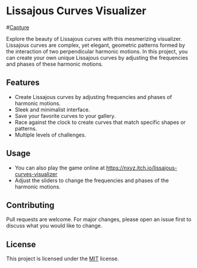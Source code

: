 
# Lissajous Curves Visualizer

#[Capture](https://user-images.githubusercontent.com/49046616/235416375-cb159b59-d19d-46e0-921f-994fb8a942d8.PNG)

Explore the beauty of Lissajous curves with this mesmerizing visualizer. Lissajous curves are complex, yet elegant, geometric patterns formed by the interaction of two perpendicular harmonic motions. In this project, you can create your own unique Lissajous curves by adjusting the frequencies and phases of these harmonic motions.

## Features

- Create Lissajous curves by adjusting frequencies and phases of harmonic motions.
- Sleek and minimalist interface.
- Save your favorite curves to your gallery.
- Race against the clock to create curves that match specific shapes or patterns.
- Multiple levels of challenges.

## Usage

- You can also play the game online at https://nxyz.itch.io/lissajous-curves-visualizer
- Adjust the sliders to change the frequencies and phases of the harmonic motions.

## Contributing

Pull requests are welcome. For major changes, please open an issue first to discuss what you would like to change.

## License

This project is licensed under the [MIT](https://choosealicense.com/licenses/mit/) license.
